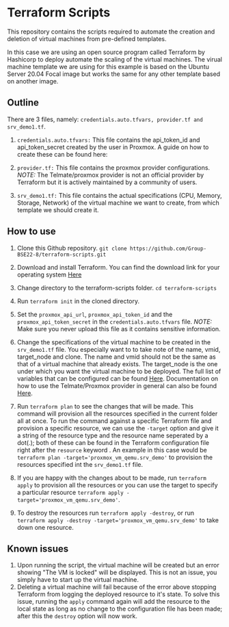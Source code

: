 # Terraform Scripts
This repository contains the scripts required to automate the creation and deletion of virtual machines from pre-defined templates.

In this case we are using an open source program called Terraform by Hashicorp to deploy automate the scaling of the virtual machines. The virual machine template we are using for this example is based on the Ubuntu Server 20.04 Focal image but works the same for any other template based on another image.

## Outline
There are 3 files, namely: ```credentials.auto.tfvars, provider.tf and srv_demo1.tf```.

1. ```credentials.auto.tfvars:```
This file contains the api_token_id and api_token_secret created by the user in Proxmox. A guide on how to create these can be found here:

2. ```provider.tf:```
This file contains the proxmox provider configurations. 
*NOTE:* The Telmate/proxmox provider is not an official provider by Terraform but it is actively maintained by a community of users.

3. ```srv_demo1.tf:```
This file contains the actual specifications (CPU, Memory, Storage, Network) of the virtual machine we want to create, from which template we should create it.

## How to use
1. Clone this Github repository. ```git clone https://github.com/Group-BSE22-8/terraform-scripts.git```
2. Download and install Terraform. You can find the download link for your operating system [Here](https://www.terraform.io/downloads)
3. Change directory to the terraform-scripts folder. ```cd terraform-scripts```
4. Run ```terraform init``` in the cloned directory.
5. Set the ```proxmox_api_url```, ```proxmox_api_token_id``` and the ```proxmox_api_token_secret``` in the ```credentials.auto.tfvars``` file. 
*NOTE:* Make sure you never upload this file as it contains sensitive information.
6. Change the specifications of the virtual machine to be created in the ```srv_demo1.tf``` file. You especially want to to take note of the name, vmid, target_node and clone. The name and vmid should not be the same as that of a virtual machine that already exists. The target_node is the one under which you want the virtual machine to be deployed. The full list of variables that can be configured can be found [Here](https://github.com/Telmate/terraform-provider-proxmox/blob/master/docs/guides/cloud_init.md). Documentation on how to use the Telmate/Proxmox provider in general can also be found [Here](https://github.com/Telmate/terraform-provider-proxmox/tree/master/docs).

7. Run  ```terraform plan``` to see the changes that will be made. This command will provision all the resources specified in the current folder all at once. To run the command against a specific Terraform file and provision a specific resource, we can use the ```-target``` option and give it a string of the resource type and the resource name seperated by a dot(.); both of these can be found in the Terraform configuration file right after the ````resource```` keyword . An example in this case would be ```terraform plan -target='proxmox_vm_qemu.srv_demo'``` to provision the resources specified int the ```srv_demo1.tf``` file.
8. If you are happy with the changes about to be made, run ```terraform apply``` to provision all the resources or you can use the target to specify a particular resource ```terraform apply -target='proxmox_vm_qemu.srv_demo'```.
9. To destroy the resources run ```terraform apply -destroy```, or run ```terraform apply -destroy -target='proxmox_vm_qemu.srv_demo'``` to take down one resource.

## Known issues
1. Upon running the script, the virtual machine will be created but an error showing "The VM is locked" will be displayed. This is not an issue, you simply have to start up the virtual machine.
2. Deleting a virtual machine will fail because of the error above stopping Terraform from logging the deployed resource to it's state. To solve this issue, running the ```apply``` command again will add the resource to the local state as long as no change to the configuration file has been made; after this the ```destroy``` option will now work.
